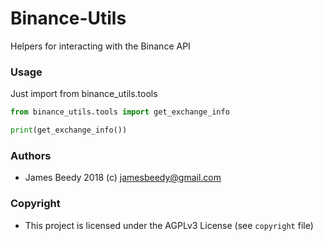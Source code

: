 # Binance-Utils

Helpers for interacting with the Binance API

### Usage

Just import from binance_utils.tools
```python
from binance_utils.tools import get_exchange_info

print(get_exchange_info())
```

### Authors
* James Beedy 2018 (c) <jamesbeedy@gmail.com>

### Copyright
* This project is licensed under the AGPLv3 License (see `copyright` file)
